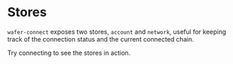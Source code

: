 # Stores

`wafer-connect` exposes two stores, `account` and `network`, useful for keeping track of the connection status and the current connected chain.

Try connecting to see the stores in action.
